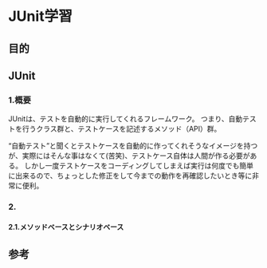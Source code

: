 # JUnit学習

## 目的

## JUnit
### 1.概要
  JUnitは、テストを自動的に実行してくれるフレームワーク。
つまり、自動テストを行うクラス群と、テストケースを記述するメソッド（API）群。

“自動テスト”と聞くとテストケースを自動的に作ってくれそうなイメージを持つが、実際にはそんな事はなくて(苦笑)、テストケース自体は人間が作る必要がある。
しかし一度テストケースをコーディングしてしまえば実行は何度でも簡単に出来るので、ちょっとした修正をして今までの動作を再確認したいとき等に非常に便利。
### 2.
#### 2.1.メソッドベースとシナリオベース

## 参考

